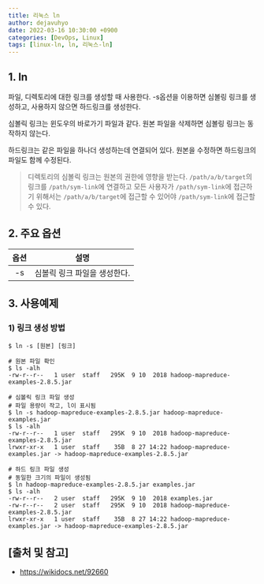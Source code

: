 ```yaml
---
title: 리눅스 ln
author: dejavuhyo
date: 2022-03-16 10:30:00 +0900
categories: [DevOps, Linux]
tags: [linux-ln, ln, 리눅스-ln]
---
```


## 1. ln
파일, 디렉토리에 대한 링크를 생성할 때 사용한다. -s옵션을 이용하면 심볼링 링크를 생성하고, 사용하지 않으면 하드링크를 생성한다.

심볼릭 링크는 윈도우의 바로가기 파일과 같다. 원본 파일을 삭제하면 심볼링 링크는 동작하지 않는다.

하드링크는 같은 파일을 하나더 생성하는데 연결되어 있다. 원본을 수정하면 하드링크의 파일도 함께 수정된다.

> 디렉토리의 심볼릭 링크는 원본의 권한에 영향을 받는다. `/path/a/b/target`의 링크를 `/path/sym-link`에 연결하고 모든 사용자가 `/path/sym-link`에 접근하기 위해서는 `/path/a/b/target`에 접근할 수 있어야 `/path/sym-link`에 접근할 수 있다.

## 2. 주요 옵션

| 옵션 | 설명 |
|:---:|:---:|
| -s | 심볼릭 링크 파일을 생성한다. |

## 3. 사용예제

### 1) 링크 생성 방법

```shell
$ ln -s [원본] [링크]
```

```shell
# 원본 파일 확인
$ ls -alh
-rw-r--r--   1 user  staff   295K  9 10  2018 hadoop-mapreduce-examples-2.8.5.jar

# 심볼릭 링크 파일 생성
# 파일 용량이 작고, l이 표시됨
$ ln -s hadoop-mapreduce-examples-2.8.5.jar hadoop-mapreduce-examples.jar
$ ls -alh
-rw-r--r--   1 user  staff   295K  9 10  2018 hadoop-mapreduce-examples-2.8.5.jar
lrwxr-xr-x   1 user  staff    35B  8 27 14:22 hadoop-mapreduce-examples.jar -> hadoop-mapreduce-examples-2.8.5.jar

# 하드 링크 파일 생성
# 동일한 크기의 파일이 생성됨
$ ln hadoop-mapreduce-examples-2.8.5.jar examples.jar
$ ls -alh
-rw-r--r--   2 user  staff   295K  9 10  2018 examples.jar
-rw-r--r--   2 user  staff   295K  9 10  2018 hadoop-mapreduce-examples-2.8.5.jar
lrwxr-xr-x   1 user  staff    35B  8 27 14:22 hadoop-mapreduce-examples.jar -> hadoop-mapreduce-examples-2.8.5.jar
```

## [출처 및 참고]
* <https://wikidocs.net/92660>
